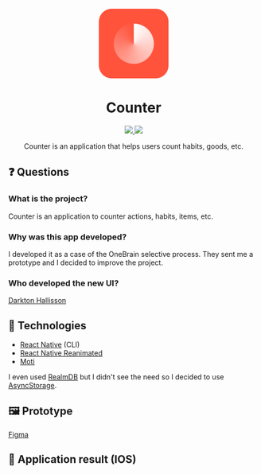 <p
  align="center"
>
  <img
    src="./.github/logo.png"
    width="140"
  />
</p>

<h1 align="center">Counter</h1>

<p
  align="center"
>
  <a href="https://github.com/lucasaugustscode/counter/blob/main/LICENSE">
    <img src="https://img.shields.io/badge/license-MIT-FF533C" />
  </a>
  <img src="https://img.shields.io/badge/version-1.0.0-FF533C" />
</p>

<p
  align="center"
>
  Counter is an application that helps users count habits, goods, etc.
</p>

## ❓ Questions

### What is the project?
Counter is an application to counter actions, habits, items, etc.

### Why was this app developed?
I developed it as a case of the OneBrain selective process. They sent me a prototype and I decided to improve the project.

### Who developed the new UI?
[Darkton Hallisson](https://www.linkedin.com/in/darkton)


## 🚀 Technologies
- [React Native](https://reactnative.dev/) (CLI)
- [React Native Reanimated](https://docs.swmansion.com/react-native-reanimated/)
- [Moti](https://moti.fyi/animations)

I even used [RealmDB](https://realm.io/) but I didn't see the need so I decided to use [AsyncStorage](https://reactnative.dev/docs/asyncstorage).


## 🖼 Prototype
[Figma](https://www.figma.com/file/4zEwCmw0J2qPTyvbdMamHB/Counter-Project?node-id=0%3A1)


## 📱 Application result (IOS)
